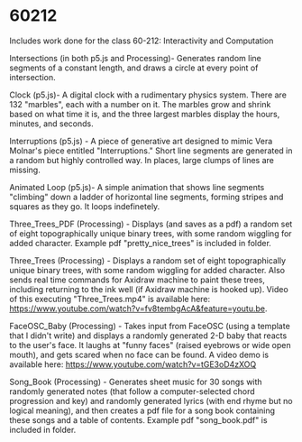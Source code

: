 # 60212
Includes work done for the class 60-212: Interactivity and Computation

Intersections (in both p5.js and Processing)- Generates random line segments of a constant length, and draws a circle at every point of intersection.

Clock (p5.js)- A digital clock with a rudimentary physics system. There are 132 "marbles", each with a number on it. The marbles grow and shrink based on what time it is, and the three largest marbles display the hours, minutes, and seconds.

Interruptions (p5.js) - A piece of generative art designed to mimic Vera Molnar's piece entitled "Interruptions." Short line segments are generated in a random but highly controlled way. In places, large clumps of lines are missing.

Animated Loop (p5.js)- A simple animation that shows line segments "climbing" down a ladder of horizontal line segments, forming stripes and squares as they go. It loops indefinetely.

Three_Trees_PDF (Processing) - Displays (and saves as a pdf) a random set of eight topographically unique binary trees, with some random wiggling for added character. Example pdf "pretty_nice_trees" is included in folder.

Three_Trees (Processing) - Displays a random set of eight topographically unique binary trees, with some random wiggling for added character. Also sends real time commands for Axidraw machine to paint these trees, including returning to the ink well (if Axidraw machine is hooked up). Video of this executing "Three_Trees.mp4" is available here: https://www.youtube.com/watch?v=fv8tembgAcA&feature=youtu.be.

FaceOSC_Baby (Processing) - Takes input from FaceOSC (using a template that I didn't write) and displays a randomly generated 2-D baby that reacts to the user's face. It laughs at "funny faces" (raised eyebrows or wide open mouth), and gets scared when no face can be found. A video demo is available here: https://www.youtube.com/watch?v=tGE3oD4zXOQ

Song_Book (Processing) - Generates sheet music for 30 songs with randomly generated notes (that follow a computer-selected chord progression and key) and randomly generated lyrics (with end rhyme but no logical meaning), and then creates a pdf file for a song book containing these songs and a table of contents. Example pdf "song_book.pdf" is included in folder.
